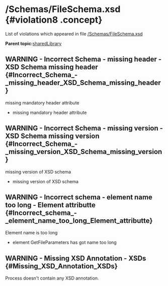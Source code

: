 # /Schemas/FileSchema.xsd {#violation8 .concept}

List of violations which appeared in file [/Schemas/FileSchema.xsd](../../../projects/sharedLibrary/Schemas/FileSchema.xsd.md)

**Parent topic:**[sharedLibrary](../../../qa/projects/sharedLibrary.md)

## WARNING - Incorrect Schema - missing header - XSD Schema missing header {#Incorrect_Schema_-_missing_header_XSD_Schema_missing_header}

missing mandatory header attribute

-   missing mandatory header attribute

## WARNING - Incorrect Schema - missing version - XSD Schema missing version {#Incorrect_Schema_-_missing_version_XSD_Schema_missing_version}

missing version of XSD schema

-   missing version of XSD schema

## WARNING - Incorrect schema - element name too long - Element attributte {#Incorrect_schema_-_element_name_too_long_Element_attributte}

Element name is too long

-   element GetFileParameters has got name too long

## WARNING - Missing XSD Annotation - XSDs {#Missing_XSD_Annotation_XSDs}

Process doesn't contain any XSD annotation.

